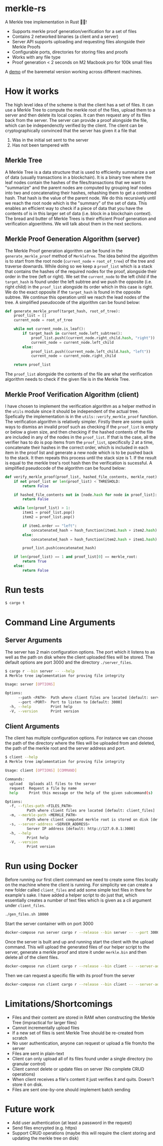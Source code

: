 # merkle-rs
A Merkle tree implementation in Rust 🌲🦀! 

- Supports merkle proof generation/verification for a set of files
- Contains 2 networked binaries (a client and a server)
- Server API supports uploading and requesting files alongside their Merkle Proofs
- Configurable ports, directories for storing files and proofs
- Works with any file type
- Proof generation < 2 seconds on M2 Macbook pro for 100k small files

A [demo](https://youtu.be/j4ec2gLEBbY) of the baremetal version working across different machines.


# How it works
The high level idea of the scheme is that the client has a set of files. It can use a Merkle Tree to compute the merkle root of the files, upload them to a server and then delete its local copies. It can then request any of its files back from the server. The server can provide a proof alongside the file, which can be independenctly verified by the client. The client can be cryptographically convinced that the server has given it a file that

1. Was in the initial set sent to the server
2. Has not been tampered with

## Merkle Tree
A Merkle Tree is a data structure that is used to efficienlty summarize a set of data (usually transactions in a blockchain). It is a binary tree where the leaf nodes contain the hashes of the files/transactions that we want to "summarize" and the parent nodes are computed by grouping leaf nodes into two and concatenating their hashes, rehashing them to get a combined hash. That hash is the value of the parent node. We do this recursively until we reach the root node which is the "summary" of the set of data. This enables an efficient way to check if a piece of data that you have the contents of is in this larger set of data (i.e. block in a blockchain context). The bread and butter of Merkle Trees is their efficient Proof generation and verification algoerithms. We will talk about them in the next sections.

## Merkle Proof Generation Algorithm (server)
The Merkle Proof generation algorithm can be found in the `generate_merkle_proof` method of `MerkleTree`. The idea behind the algorithm is to start from the root node (`current_node` = `root_of_tree`) of the tree and traverse downards. While doing so we keep a `proof_list` which is a stack that contains the hashes of the required nodes for the proof, alongside their order in the tree (left or right). We set the `current_node`  to the left child if the `target_hash` is found under the left subtree and we push the opposite (i.e. right child) in the `proof_list` alongside its order which in this case is right. We do the exact opposite if the `target_hash` is found in the opposite subtree. We continue this operation until we reach the lead nodes of the tree. A simplified pseudocode of the algorithm can be found below:

```python
def generate_merkle_proof(target_hash, root_of_tree):
    proof_list = []
    current_node = root_of_tree

    while not current_node.is_leaf():
        if target_hash in current_node.left_subtree():
            proof_list.push((current_node.right_child.hash, "right"))
            current_node = current_node.left_child
        else:
            proof_list.push((current_node.left_child.hash, "left"))
            current_node = current_node.right_child

    return proof_list

```

The `proof_list` alongside the contents of the file are what the verification algorithm needs to check if the given file is in the Merkle Tree.

## Merkle Proof Verification Algorithm (client)
I have chosen to implement the verification algorithm as a helper method in the `utils` module since it should be independent of the actual tree. Spefically the implementation is in the `utils::verify_merkle_proof` function. The verification algorithm is relatively simpler. Firstly there are some quick ways to dismiss an invalid proof such as checking if the `proof_list` is empty or below a given size, and then checking if the hashed contents of the file are included in any of the nodes in the `proof_list`. If that is the case, all the verifier has to do is pop items from the `proof_list`, specificslly 2 at a time, concatenate their hashes in the correct order, which is included in each item in the proof list and generate a new node which is to be pushed back to the stack. It then repeats this process until the stack size is 1. If the result is equal to the merkle tree's root hash then the verification is sucessful. A simplified pseudocode of the algorithm can be found below:

```python
def verify_merkle_proof(proof_list, hashed_file_contents, merkle_root):
    if not proof_list or len(proof_list) < THRESHOLD:
        return False

    if hashed_file_contents not in [node.hash for node in proof_list]:
        return False

    while len(proof_list) > 1:
        item1 = proof_list.pop()
        item2 = proof_list.pop()

        if item1.order == "left":
            concatenated_hash = hash_function(item1.hash + item2.hash)
        else:
            concatenated_hash = hash_function(item2.hash + item1.hash)

        proof_list.push(concatenated_hash)

    if len(proof_list) == 1 and proof_list[0] == merkle_root:
        return True
    else:
        return False

```




# Run tests 

```bash
$ cargo t
```

# Command Line Arguments

## Server Arguments
The server has 2 main configuration options. The port which it listens to as well as the path on disk where the client uploaded files will be stored. The default options are port 3000 and the directory `./server_files`.

```bash
$ cargo r --bin server -- --help
A Merkle tree implementation for proving file integrity

Usage: server [OPTIONS]

Options:
      --path <PATH>  Path where client files are located [default: server_files]
      --port <PORT>  Port to listen to [default: 3000]
  -h, --help         Print help
  -V, --version      Print version
```

## Client Arguments
The client has multiple configuration options. For instance we can choose the path of the directory where the files will be uploaded from and deleted, the path of the merkle root and the server address and port.


```bash
$ client --help
A Merkle tree implementation for proving file integrity

Usage: client [OPTIONS] [COMMAND]

Commands:
  upload   Uploads all files to the server
  request  Request a file by name
  help     Print this message or the help of the given subcommand(s)

Options:
  -f, --files-path <FILES_PATH>
          Path where client files are located [default: client_files]
  -m, --merkle-path <MERKLE_PATH>
          Path where client computed merkle root is stored on disk [default: merkle.bin]
  -s, --server-address <SERVER_ADDRESS>
          Server IP address [default: http://127.0.0.1:3000]
  -h, --help
          Print help
  -V, --version
          Print version
```

# Run using Docker
Before running our first client command we need to create some files locally on the machine where the client is running. For simplicity we can create a new folder called `client_files` and add some simple text files in there for example's sake. I have added a helper script to do just that, which essentially creates a number of text files which is given as a cli argument under `client_files`.

```bash
./gen_files.sh 10000
```

Start the server container with on port 3000

```bash
docker-compose run server cargo r --release --bin server -- --port 3000
```

Once the server is built and up and running start the client with the upload command. This will upload the generated files of our helper script to the server, generate a merkle proof and store it under `merkle.bin` and then delete all of the client files.

```bash
docker-compose run client cargo r --release --bin client -- --server-address="http://server:3000" upload
```

Then we can request a specific file with its proof from the server


```bash
docker-compose run client cargo r --release --bin client -- --server-address="http://server:3000" request "file1.txt"
```

# Limitations/Shortcomings
- Files and their content are stored in RAM when constructing the Merkle Tree (impractical for larger files)
- Cannot incrementally upload files
- If a new set of files is sent Merkle Tree should be re-created from scratch
- No user authentication, anyone can request or upload a file from/to the server
- Files are sent in plain-text
- Client can only upload all of its files found under a single directory (no granular control)
- Client cannot delete or update files on server (No complete CRUD operations)
- When client receives a file's content it just verifies it and quits. Doesn't store it on disk.
- Files are sent one-by-one should implement batch sending

# Future work
- Add user authentication (at least a password in the request)
- Send files encrypted (e.g. https)
- Support CRUD operations (maybe this will require the client storing and updating the merkle tree on disk)
